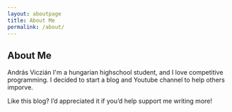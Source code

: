 ```yaml
---
layout: aboutpage
title: About Me
permalink: /about/
---
```


## About Me


András Viczián
I'm a hungarian highschool student, and I love competitive programming. I decided to start a blog and Youtube channel to help others imporve.

Like this blog? I’d appreciated it if you’d help support me writing more!
